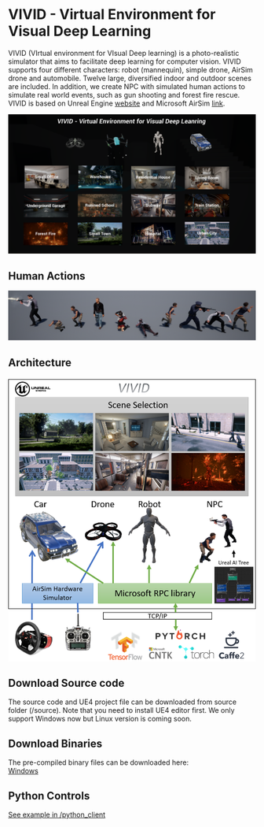 # VIVID - Virtual Environment for Visual Deep Learning

VIVID (VIrtual environment for VIsual Deep learning) is a photo-realistic simulator that aims to facilitate deep learning for computer vision. 
VIVID supports four different characters: robot (mannequin), simple drone, AirSim drone and automobile. Twelve large, diversified indoor and outdoor scenes are included. 
In addition, we create NPC with simulated human actions to simulate real world events, such as gun shooting and forest fire rescue. VIVID is based on Unreal Engine [website](https://www.unrealengine.com) and Microsoft AirSim [link](https://github.com/Microsoft/AirSim). 

![VIVID Main Menu](/images/vivid_menu.png)

## Human Actions
![Human Action Examples](/images/action_examples.png)

## Architecture
![](/images/vivid_arch.png)

## Download Source code
The source code and UE4 project file can be downloaded from source folder (/source). Note that you need to install UE4 editor first. We only support Windows now but Linux version is coming soon. 


## Download Binaries
The pre-compiled binary files can be downloaded here:  
[Windows](https://drive.google.com/drive/folders/0Bx89nDDBxkF-ZHNtMVZsZzRZbGM?usp=sharing)


## Python Controls
[See example in /python_client](/python_client)
